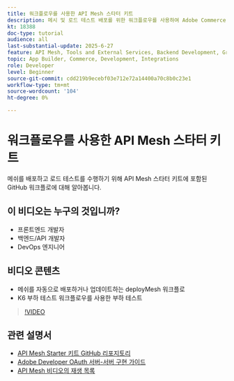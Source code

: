 ```yaml
---
title: 워크플로우를 사용한 API Mesh 스타터 키트
description: 메시 및 로드 테스트 배포를 위한 워크플로우를 사용하여 Adobe Commerce API Mesh를 시작합니다.
kt: 18388
doc-type: tutorial
audience: all
last-substantial-update: 2025-6-27
feature: API Mesh, Tools and External Services, Backend Development, GraphQL, Storefront
topic: App Builder, Commerce, Development, Integrations
role: Developer
level: Beginner
source-git-commit: cdd219b9ecebf03e712e72a14400a70c8b0c23e1
workflow-type: tm+mt
source-wordcount: '104'
ht-degree: 0%

---
```


# 워크플로우를 사용한 API Mesh 스타터 키트

메쉬를 배포하고 로드 테스트를 수행하기 위해 API Mesh 스타터 키트에 포함된 GitHub 워크플로에 대해 알아봅니다.

## 이 비디오는 누구의 것입니까?

* 프론트엔드 개발자
* 백엔드/API 개발자
* DevOps 엔지니어

## 비디오 콘텐츠

* 메쉬를 자동으로 배포하거나 업데이트하는 deployMesh 워크플로
* K6 부하 테스트 워크플로우를 사용한 부하 테스트

>[!VIDEO](https://video.tv.adobe.com/v/3464531?learn=on&enablevpops&captions=kor)

## 관련 설명서

* [API Mesh Starter 키트 GitHub 리포지토리](https://github.com/adobe-commerce/api-mesh-starter-kit)
* [Adobe Developer OAuth 서버-서버 구현 가이드](https://developer.adobe.com/developer-console/docs/guides/authentication/ServerToServerAuthentication/implementation)
* [API Mesh 비디오의 재생 목록](https://experienceleague.adobe.com/ko/playlists/commerce-get-started-app-builder-and-api-mesh)
